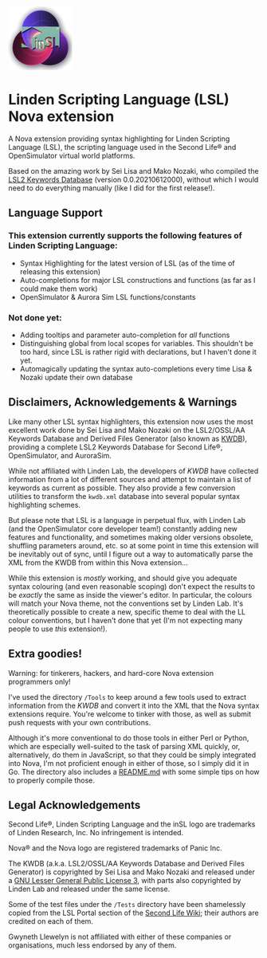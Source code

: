 
![LSL syntax highlighting for the Nova editor](https://github.com/GwynethLlewelyn/LSL.novaextension/blob/main/Images/extension/Nova-LSL-logo.png?raw=true)

# Linden Scripting Language (LSL) Nova extension

A Nova extension providing syntax highlighting for Linden Scripting Language (LSL), the scripting language used in the Second Life® and OpenSimulator virtual world platforms.

Based on the amazing work by Sei Lisa and Mako Nozaki, who compiled the [LSL2 Keywords Database](https://github.com/Sei-Lisa/kwdb) (version 0.0.20210612000), without which I would need to do everything manually (like I did for the first release!).

## Language Support

### This extension currently supports the following features of Linden Scripting Language:

- Syntax Highlighting for the latest version of LSL (as of the time of releasing this extension)
- Auto-completions for major LSL constructions and functions (as far as I could make them work)
- OpenSimulator & Aurora Sim LSL functions/constants

### Not done yet:

- Adding tooltips and parameter auto-completion for _all_ functions
- Distinguishing global from local scopes for variables. This shouldn't be too hard, since LSL is rather rigid with declarations, but I haven't done it yet.
- Automagically updating the syntax auto-completions every time Lisa & Nozaki update their own database

## Disclaimers, Acknowledgements & Warnings

Like many other LSL syntax highlighters, this extension now uses the most excellent work done by Sei Lisa and Mako Nozaki on the LSL2/OSSL/AA Keywords Database and Derived Files Generator (also known as [KWDB](https://github.com/Sei-Lisa/kwdb)), providing a complete LSL2 Keywords Database for Second Life®, OpenSimulator, and AuroraSim.

While not affiliated with Linden Lab, the developers of *KWDB* have collected information from a lot of different sources and attempt to maintain a list of keywords as current as possible. They also provide a few conversion utilities to transform the `kwdb.xml` database into several popular syntax highlighting schemes.

But please note that LSL is a language in perpetual flux, with Linden Lab (and the OpenSimulator core developer team!) constantly adding new features and functionality, and sometimes making older versions obsolete, shuffling parameters around, etc. so at some point in time this extension will be inevitably out of sync, until I figure out a way to automatically parse the XML from the KWDB from within this Nova extension...

While this extension is _mostly_ working, and should give you adequate syntax colouring (and even reasonable scoping) don't expect the results to be _exactly_ the same as inside the viewer's editor. In particular, the colours will match your Nova theme, not the conventions set by Linden Lab. It's theoretically possible to create a new, specific theme to deal with the LL colour conventions, but I haven't done that yet (I'm not expecting many people to use _this_ extension!).

## Extra goodies!

Warning: for tinkerers, hackers, and hard-core Nova extension programmers only!

I've used the directory `/Tools` to keep around a few tools used to extract information from the *KWDB* and convert it into the XML that the Nova syntax extensions require. You're welcome to tinker with those, as well as submit push requests with your own contributions.

Although it's more conventional to do those tools in either Perl or Python, which are especially well-suited to the task of parsing XML quickly, or, alternatively, do them in JavaScript, so that they could be simply integrated into Nova, I'm not proficient enough in either of those, so I simply did it in Go. The directory also includes a [README.md](Tools/README.md) with some simple tips on how to properly compile those.

## Legal Acknowledgements

Second Life®, Linden Scripting Language and the inSL logo are trademarks of Linden Research, Inc. No infringement is intended.

Nova® and the Nova logo are registered trademarks of Panic Inc.

The KWDB (a.k.a. LSL2/OSSL/AA Keywords Database and Derived Files Generator) is copyrighted by Sei Lisa and Mako Nozaki and released under a [GNU Lesser General Public License 3](http://www.gnu.org/licenses/lgpl-3.0.html), with parts also copyrighted by Linden Lab and released under the same license.

Some of the test files under the `/Tests` directory have been shamelessly copied from the LSL Portal section of the [Second Life Wiki](http://wiki.secondlife.com/wiki/LSL_Portal); their authors are credited on each of them.

Gwyneth Llewelyn is not affiliated with either of these companies or organisations, much less endorsed by any of them.